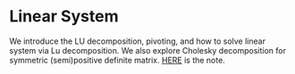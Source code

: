 # Linear System

We introduce the LU decomposition, pivoting, and how to solve linear system via Lu decomposition. We also explore Cholesky decomposition for symmetric (semi)positive definite matrix. [HERE](https://l-ty.com/Mathematics/Numerical-linear-algebra/Linear_System) is the note.
